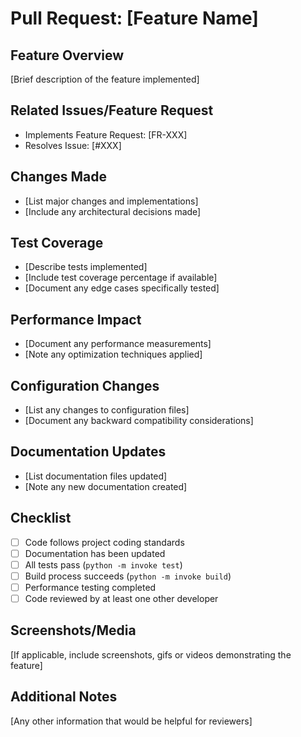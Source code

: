 # Pull Request: [Feature Name]

## Feature Overview
[Brief description of the feature implemented]

## Related Issues/Feature Request
- Implements Feature Request: [FR-XXX]
- Resolves Issue: [#XXX]

## Changes Made
- [List major changes and implementations]
- [Include any architectural decisions made]

## Test Coverage
- [Describe tests implemented]
- [Include test coverage percentage if available]
- [Document any edge cases specifically tested]

## Performance Impact
- [Document any performance measurements]
- [Note any optimization techniques applied]

## Configuration Changes
- [List any changes to configuration files]
- [Document any backward compatibility considerations]

## Documentation Updates
- [List documentation files updated]
- [Note any new documentation created]

## Checklist
- [ ] Code follows project coding standards
- [ ] Documentation has been updated
- [ ] All tests pass (`python -m invoke test`)
- [ ] Build process succeeds (`python -m invoke build`)
- [ ] Performance testing completed
- [ ] Code reviewed by at least one other developer

## Screenshots/Media
[If applicable, include screenshots, gifs or videos demonstrating the feature]

## Additional Notes
[Any other information that would be helpful for reviewers]
